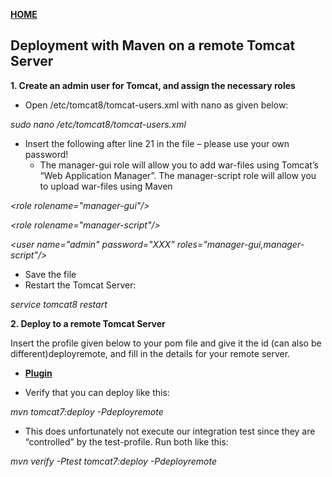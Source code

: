 [**HOME**](index.md)



## Deployment with Maven on a remote Tomcat Server


**1. Create an admin user for Tomcat, and assign the necessary roles**

* Open /etc/tomcat8/tomcat-users.xml with nano as given below:

_sudo nano /etc/tomcat8/tomcat-users.xml_

* Insert the following after line 21 in the file – please use your own password!
  * The manager-gui role will allow you to add war-files using Tomcat’s  “Web Application Manager”. The manager-script role will allow you to upload war-files using Maven

_\<role rolename="manager-gui"/\>_

_\<role rolename="manager-script"/\>_

_\<user name="admin" password="XXX" roles="manager-gui,manager-script"/\>_

* Save the file
* Restart the Tomcat Server:   

_service tomcat8 restart_

**2. Deploy to a remote Tomcat Server**

Insert the profile given below to your pom file and give it the id (can also be different)deployremote, and fill in the details for your remote server.

* <a href="https://docs.google.com/document/d/1T4P2xCNQD544kS2F_o5zuxr2s9UlJa2r3T4RjIjTxWE/edit?usp=sharing" target="_blank">**Plugin**</a>

* Verify that you can deploy like this: 

_mvn tomcat7:deploy -Pdeployremote_

* This does unfortunately not execute our integration test since they are “controlled” by the test-profile. Run both like this: 

_mvn verify -Ptest tomcat7:deploy -Pdeployremote_
